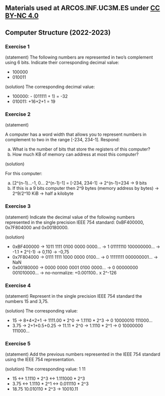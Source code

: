 ## Materials used at ARCOS.INF.UC3M.ES under [CC BY-NC 4.0](http://creativecommons.org/licenses/by-nc/4.0/)

## Computer Structure (2022-2023)

### Exercise 1

   (statement) The following numbers are represented in two’s complement using 6 bits.
   Indicate their corresponding decimal value:
   * 100000
   * 010011

   (solution) The corresponding decimal value:
   * 100000: - (011111 + 1) = -32
   * 010011: +16+2+1 = 19

### Exercise 2

   (statement)
<html>
A computer has a word width that allows you to represent numbers in complement to two in the range [-234, 234-1]. Respond:
<ol type="a">
  <li>What is the number of bits that store the registers of this computer?</li>
  <li>How much KB of memory can address at most this computer?</li>
</ol>
</html>

   (solution)
<html>
For this computer:
<ol type="a">
  <li>[2^(n-1)...-1, 0... 2^(n-1)-1] = [-234, 234-1] -> 2^(n-1)=234 -> 9 bits</li>
  <li>If this is a 9 bits computer then 2^9 bytes (memory address by bytes) -> 2^9/2^10 KiB -> half a kilobyte</li>
</ol>
</html>

### Exercise 3

   (statement) Indicate the decimal value of the following numbers represented in the single precision IEEE 754 standard: 0xBF400000, 0x7F804000 and 0x00180000.

   (solution)
   * 0xBF400000 -> 1011 1111 0100 0000 0000... -> 1 01111110 100000000... -> -1.1 * 2^(-1) -> 0,110 -> -0,75
   * 0x7F804000 -> 0111 1111 1000 0000 0100... -> 0 11111111 000000001... -> NaN
   * 0x00180000 -> 0000 0000 0001 0100 0000... -> 0 00000000 001010000... -> no-normalize: +0.001100.. x 2^-126

### Exercise 4

   (statement) Represent in the single precision IEEE 754 standard the numbers 15 and 3,75.

   (solution) The corresponding value:
   * 15   -> 8+4+2+1      -> 1111.00 * 2^0 -> 1.1110 * 2^3 -> 0 10000010 111000...
   * 3.75 -> 2+1+0.5+0.25 ->   11.11 * 2^0 -> 1.1110 * 2^1 -> 0 10000000 111000...

### Exercise 5

   (statement) Add the previous numbers represented in the IEEE 754 standard using the IEEE 754 representation.

   (solution) The corresponding value:
                                 1 11
   * 15    <-> 1.1110 * 2^3 <->  1.111000 * 2^3
   *  3.75 <-> 1.1110 * 2^1 <->  0.011110 * 2^3
   * 18.75                      10.010110 * 2^3 -> 10010.11

